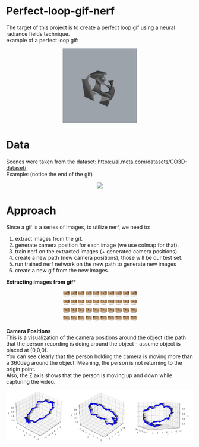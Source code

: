 # Perfect-loop-gif-nerf
The target of this project is to create a perfect loop gif using a neural radiance fields technique.  
example of a perfect loop gif:  

<p align="center">
  <img src="extra/animatedOutput_o.gif" width="200" />
</p>

# Data 
Scenes were taken from the dataset: https://ai.meta.com/datasets/CO3D-dataset/   
Example: (notice the end of the gif) 

<p align="center">
  <img src="extra/rgb_maps.gif" width="200" />
</p>

# Approach 
  
Since a gif is a series of images, to utilize nerf, we need to:  
1) extract images from the gif.
2) generate camera position for each image (we use colmap for that).
3) train nerf on the extracted images (+ generated camera positions).
4) create a new path (new camera positions), those will be our test set.
5) run trained nerf network on the new path to generate new images
6) create a new gif from the new images.

**Extracting images from gif***

<p align="center">
  <img src="extra/extractedImages.png" width="200" />
</p>

**Camera Positions**  
This is a visualization of the camera positions around the object (the path that the person recording is doing around the object - assume object is placed at (0,0,0).   
You can see clearly that the person holding the camera is moving more than a 360deg around the object. Meaning, the person is not returning to the origin point.  
Also, the Z axis shows that the person is moving up and down while capturing the video.   

<p align="center">
  <img src="extra/cameraPositions.png" width="900" />
</p>



